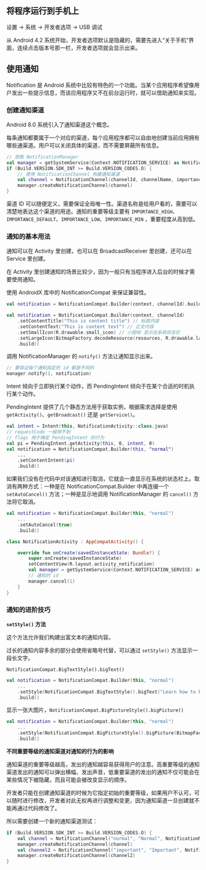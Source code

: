 ## 将程序运行到手机上

设置 → 系统 → 开发者选项 → USB 调试

从 Android 4.2 系统开始，开发者选项默认是隐藏的，需要先进入“关于手机”界面，连续点击版本号那一栏，开发者选项就会显示出来。

## 使用通知

Notification 是 Android 系统中比较有特色的一个功能。当某个应用程序希望像用户发出一些提示信息，而该应用程序又不在前台运行时，就可以借助通知来实现。

### 创建通知渠道

Android 8.0 系统引入了通知渠道这个概念。

每条通知都要属于一个对应的渠道，每个应用程序都可以自由地创建当前应用拥有哪些通渠道。用户可以关闭具体的渠道，而不需要屏蔽所有信息。

```kotlin
// 获取 NotificationManager
val manager = getSystemService(Context.NOTIFICATION_SERVICE) as NotificationManager
if (Build.VERSION.SDK_INT >= Build.VERSION_CODES.O) {
    // 使用 NotificationChannel 构建通知渠道
    val channel = NotificationChannel(channelId, channelName, importance)
    manager.createNotificationChannel(channel)
}
```

渠道 ID 可以随便定义，需要保证全局唯一性。渠道名称是给用户看的，需要可以清楚地表达这个渠道的用途。通知的重要等级主要有 `IMPORTANCE_HIGH`、`IMPORTANCE_DEFAULT`、`IMPORTANCE_LOW`、`IMPORTANCE_MIN` ，重要程度从高到低。

### 通知的基本用法

通知可以在 Activity 里创建，也可以在 BroadcastReceiver 里创建，还可以在 Service 里创建。

在 Activity 里创建通知的场景比较少，因为一般只有当程序进入后台的时候才需要使用通知。

使用 AndroidX 库中的 NotificationCompat 来保证兼容性。

```kotlin
val notification = NotificationCompat.Builder(context, channelId).build()

val notification = NotificationCompat.Builder(context, channelId)
    .setContentTitle("This is content title") // 标题内容
    .setContentText("This is content text") // 正文内容
    .setSmallIcon(R.drawable.small_icon) // 小图标 显示在系统状态栏
    .setLargeIcon(BitmapFactory.decodeResource(resources, R.drawable.large_icon)) // 大图标 下拉系统状态栏时可以看到
    .build()
```

调用 NotificationManager 的 `notify()` 方法让通知显示出来。

```kotlin
// 要保证每个通知指定的 id 都是不同的
manager.notify(1, notification)
```

Intent 倾向于立即执行某个动作，而 PendingIntent 倾向于在某个合适的时机执行某个动作。

PendingIntent 提供了几个静态方法用于获取实例，根据需求选择是使用 `getActivity()`、`getBroadcast()` 还是 `getService()`。

```kotlin
val intent = Intent(this, NotificationActivity::class.java)
// requestCode 一般用不到
// flags 用于确定 PendingIntent 的行为
val pi = PendingIntent.getActivity(this, 0, intent, 0)
val notification = NotificationCompat.Builder(this, "normal")
    ...
    .setContentIntent(pi)
    .build()
```

如果我们没有在代码中对该通知进行取消，它就会一直显示在系统的状态栏上。取消有两种方式：一种是在 NotificationCompat.Builder 中再连缀一个 `setAutoCancel()` 方法；一种是显示地调用 NotificationManager 的 `cancel()` 方法将它取消。

```kotlin
val notification = NotificationCompat.Builder(this, "normal")
    ...
    .setAutoCancel(true)
    .build()
```

```kotlin
class NotificationActivity : AppCompatActivity() {

    override fun onCreate(savedInstanceState: Bundle?) {
        super.onCreate(savedInstanceState)
        setContentView(R.layout.activity_notification)
        val manager = getSystemService(Context.NOTIFICATION_SERVICE) as NotificationManager
        // 通知的 id
        manager.cancel(1)
    }
}
```

### 通知的进阶技巧

**`setStyle()` 方法**

这个方法允许我们构建出富文本的通知内容。

过长的通知内容多余的部分会使用省略号代替，可以通过 `setStyle()` 方法显示一段长文字。

`NotificationCompat.BigTextStyle().bigText()`

```kotlin
val notification = NotificationCompat.Builder(this, "normal")
    ...
    .setStyle(NotificationCompat.BigTextStyle().bigText("Learn how to build notifications, send and sync data, and use voice actions. Get the official Android IDE and developer tools to build apps for Android."))
    .build()
```

显示一张大图片，`NotificationCompat.BigPictureStyle().bigPicture()`

```kotlin
val notification = NotificationCompat.Builder(this, "normal")
    ...
    .setStyle(NotificationCompat.BigPictureStyle().bigPicture(BitmapFactory.decodeResource(resources, R.drawable.big_image)))
    .build()
```

**不同重要等级的通知渠道对通知的行为的影响**

通知渠道的重要等级越高，发出的通知越容易获得用户的注意。高重要等级的通知渠道发出的通知可以弹出横幅、发出声音，低重要渠道的发出的通知不仅可能会在某些情况下被隐藏，而且可能会被改变显示的顺序。

开发者只能在创建通知渠道的时候为它指定初始的重要等级，如果用户不认可，可以随时进行修改，开发者对此无权再进行调整和变更，因为通知渠道一旦创建就不能再通过代码修改了。

所以需要创建一个新的通知渠道测试：

```kotlin
if (Build.VERSION.SDK_INT >= Build.VERSION_CODES.O) {
    val channel = NotificationChannel("normal", "Normal", NotificationManager.IMPORTANCE_DEFAULT)
    manager.createNotificationChannel(channel)
    val channel2 = NotificationChannel("important", "Important", NotificationManager.IMPORTANCE_HIGH)
    manager.createNotificationChannel(channel2)
}
```

















